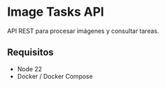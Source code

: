 # Image Tasks API

API REST para procesar imágenes y consultar tareas.

## Requisitos
- Node 22
- Docker / Docker Compose